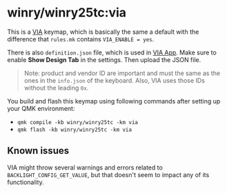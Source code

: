 # winry/winry25tc:via

This is a [VIA](https://www.caniusevia.com/) keymap, which is basically the same a default with the difference that `rules.mk` contains `VIA_ENABLE = yes`.

There is also `definition.json` file, which is used in [VIA App](https://usevia.app/). Make sure to enable **Show Design Tab** in the settings. Then upload the JSON file.

> Note: product and vendor ID are important and must the same as the ones in the `info.json` of the keyboard. Also, VIA uses those IDs without the leading `0x`.

You build and flash this keymap using following commands after setting up your QMK environment:

- `qmk compile -kb winry/winry25tc -km via`
- `qmk flash -kb winry/winry25tc -km via`

## Known issues

VIA might throw several warnings and errors related to `BACKLIGHT_CONFIG_GET_VALUE`, but that doesn't seem to impact any of its functionality.
